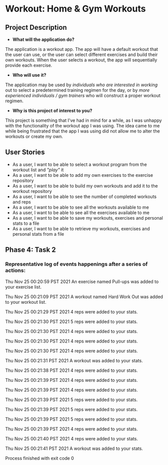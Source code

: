 # Workout: Home & Gym Workouts

## Project Description


- **What will the application do?**

The application is a workout app. The app will have a default workout
that the user can use, or
the user can select different exercises and build their own workouts.
When the user selects a workout, the app will sequentially provide each 
exercise.


- **Who will use it?**

The application may be used by *individuals who are interested in 
working* out to select a predetermined training regimen for the day, 
or by *more experienced individuals / gym trainers* who will construct a proper workout regimen. 

- **Why is this project of interest to you?**

This project is something that I've had in mind for a while, as I was unhappy
with the functionality of the workout app I was using. The idea came to me 
while being frustrated that the app I was using
did not allow me to alter the workouts or create my own.



## User Stories

- As a user, I want to be able to select a workout program from the workout list and *"play"* it
- As a user, I want to be able to add my own exercises to the exercise repository
- As a user, I want to be able to build my own workouts and add it to the workout repository
- As a user, I want to be able to see the number of completed workouts and reps
- As a user, I want to be able to see all the workouts available to me
- As a user, I want to be able to see all the exercises available to me
- As a user, I want to be able to save my workouts, exercises and personal stats to a file
- As a user, I want to be able to retrieve my workouts, exercises and personal stats from a file



## Phase 4: Task 2
### Representative log of events happenings after a series of actions:
Thu Nov 25 00:20:59 PST 2021
An exercise named Pull-ups was added to your exercise list.


Thu Nov 25 00:21:09 PST 2021
A workout named Hard Work Out was added to your workout list.


Thu Nov 25 00:21:29 PST 2021
4 reps were added to your stats.


Thu Nov 25 00:21:30 PST 2021
5 reps were added to your stats.


Thu Nov 25 00:21:30 PST 2021
4 reps were added to your stats.


Thu Nov 25 00:21:30 PST 2021
4 reps were added to your stats.


Thu Nov 25 00:21:30 PST 2021
4 reps were added to your stats.


Thu Nov 25 00:21:31 PST 2021
A workout was added to your stats.


Thu Nov 25 00:21:38 PST 2021
4 reps were added to your stats.


Thu Nov 25 00:21:39 PST 2021
4 reps were added to your stats.


Thu Nov 25 00:21:39 PST 2021
4 reps were added to your stats.


Thu Nov 25 00:21:39 PST 2021
5 reps were added to your stats.


Thu Nov 25 00:21:39 PST 2021
5 reps were added to your stats.


Thu Nov 25 00:21:39 PST 2021
5 reps were added to your stats.


Thu Nov 25 00:21:39 PST 2021
4 reps were added to your stats.


Thu Nov 25 00:21:40 PST 2021
4 reps were added to your stats.


Thu Nov 25 00:21:41 PST 2021
A workout was added to your stats.



Process finished with exit code 0
